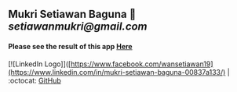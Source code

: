 ## Mukri Setiawan Baguna :love_letter: _setiawanmukri@gmail.com_

#### Please see the result of this app [Here](https://reactjs-typescript-search-user-github.netlify.app/)

[![LinkedIn Logo]]([https://www.facebook.com/wansetiawan19](https://www.linkedin.com/in/mukri-setiawan-baguna-00837a133/) |
:octocat: [GitHub](https://github.com/setiawan19)

